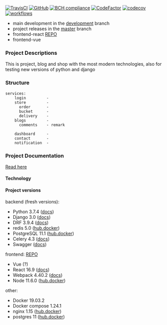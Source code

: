 [![TravisCI](https://travis-ci.com/63phc/lks.svg?branch=develop)]()
[![GitHub](https://img.shields.io/github/license/mashape/apistatus.svg)](https://github.com/63phc/lks.git)
[![BCH compliance](https://bettercodehub.com/edge/badge/63phc/lks?branch=develop)](https://bettercodehub.com/)
[![CodeFactor](https://www.codefactor.io/repository/github/63phc/lks/badge)](https://www.codefactor.io/repository/github/63phc/lks)
[![codecov](https://codecov.io/gh/63phc/lks/branch/develop/graph/badge.svg)](https://codecov.io/gh/63phc/lks)
[![workflows](https://github.com/actions/production/workflows/Production/badge.svg)](/)


* main development in the [development](https://github.com/63phc/lks/tree/develop) branch
* project releases in the [master](https://github.com/63phc/lks/tree/master) branch
* frontend-react [REPO](https://github.com/63phc/lks_frontend)
* frontend-vue 

### Project Descriptions
 This is project, blog and shop with the most modern technologies, also for testing new versions of python and django

###  Structure
    services:
        login         - 
        store         -
          order       -
          bucket      -
          delivery    -
        blogs         - 
          comments    - remark

        dashboard     - 
        contact       - 
        notification  - 
        

### Project Documentation
[Read here](docs/README.md)

#### Technology

#### Project versions 

backend (fresh versions):
* Python 3.7.4 ([docs](https://www.python.org/doc/))
* Django 3.0 ([docs](https://docs.djangoproject.com/en/3.0/))
* DRF 3.9.4 ([docs](https://www.django-rest-framework.org))
* redis 5.0 ([hub.docker](https://hub.docker.com/_/redis/))
* PostgreSQL 11.1 ([hub.docker](https://hub.docker.com/_/postgres/))
* Celery 4.3 ([docs](http://www.celeryproject.org/))
* Swagger ([docs](https://swagger.io/docs/specification/about/))

frontend: [REPO](https://github.com/63phc/lks_frontend)
* Vue (?)
* React 16.9 ([docs](https://reactjs.org/versions))
* Webpack 4.40.2 ([docs](https://webpack.js.org/concepts/))
* Node 11.6.0 ([hub.docker](https://hub.docker.com/_/node/))

other:
* Docker 19.03.2
* Docker compose 1.24.1
* nginx 1.15 ([hub.docker](https://hub.docker.com/_/nginx/))
* postgres 11 ([hub.docker](https://hub.docker.com/_/postgres/))
